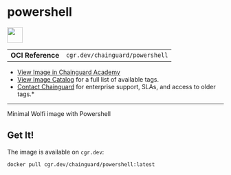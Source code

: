 <!--monopod:start-->
# powershell

<!--url:start-->
<a href="https://github.com/PowerShell/PowerShell">
<!--logo:start-->
  <img src="https://storage.googleapis.com/chainguard-academy/logos/powershell/logo.svg" width="36px" height="36px" />
<!--logo:end-->
</a>
<!--url:end-->

| | |
| - | - |
| **OCI Reference** | `cgr.dev/chainguard/powershell` |

* [View Image in Chainguard Academy](https://edu.chainguard.dev/chainguard/chainguard-images/reference/powershell/overview/)
* [View Image Catalog](https://console.enforce.dev/images/catalog) for a full list of available tags.
* [Contact Chainguard](https://www.chainguard.dev/chainguard-images) for enterprise support, SLAs, and access to older tags.*
---
<!--monopod:end-->

<!--overview:start-->
Minimal Wolfi image with Powershell
<!--overview:end-->

<!--getting:start-->
## Get It!
The image is available on `cgr.dev`:

```
docker pull cgr.dev/chainguard/powershell:latest
```
<!--getting:end-->

<!--body:start-->
<!--body:end-->

